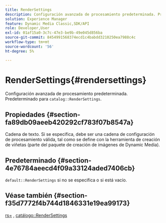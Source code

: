 ```yaml
---
title: RenderSettings
description: Configuración avanzada de procesamiento predeterminada. Predeterminado para la configuración del procesamiento del catálogo.
solution: Experience Manager
feature: Dynamic Media Classic,SDK/API
role: Developer,User
exl-id: 01af15a0-3c7c-47e3-be9b-49e045d856ba
source-git-commit: 8454991568374ecd1c4babdd3210250ea7988c4c
workflow-type: tm+mt
source-wordcount: '56'
ht-degree: 5%

---
```


# RenderSettings{#rendersettings}

Configuración avanzada de procesamiento predeterminada. Predeterminado para `catalog::RenderSettings`.

## Propiedades {#section-fa89db09aeeb420292cf783f07b8547a}

Cadena de texto. Si se especifica, debe ser una cadena de configuración de procesamiento válida, tal como se define con la herramienta de creación de viñetas (parte del paquete de creación de imágenes de Dynamic Media).

## Predeterminado {#section-4e76784aeecd4f09a33124aded7406cb}

`default::RenderSettings` si no se especifica o si está vacío.

## Véase también {#section-f35d7772f4b744d1846331e19ea99173}

[rs=](../../../../../ir-api/http-protocol/image-rendering-api-ref/c-ir-http-protocol-ref/c-ir-http-protocol-command-reference/r-ir-rs.md#reference-d20cefaaa6cd4f449d1591c87959b4cf) , [catálogo::RenderSettings](../../../../../ir-api/material-cat/image-rendering-api-ref/c-ir-material-catalog/c-ir-attributes-reference/r-ir-rendersettings.md#reference-f3ae5e18095d40b2a8edef957dd82fbd)
